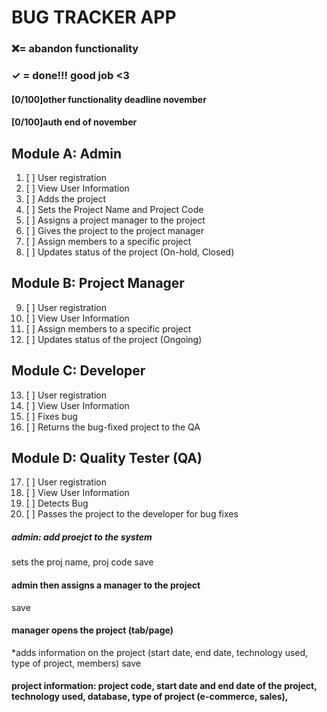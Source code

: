 # BUG TRACKER APP
### ❌= abandon functionality 
### ✓ = done!!! good job <3

#### [0/100]other functionality deadline november
#### [0/100]auth end of november

## Module A: Admin 
1. [ ] User registration		
2. [ ] View User Information
3. [ ] Adds the project
4. [ ] Sets the Project Name and Project Code
5. [ ] Assigns a project manager to the project
6. [ ] Gives the project to the project manager
7. [ ] Assign members to a specific project
8. [ ] Updates status of the project (On-hold, Closed)

## Module B: Project Manager
		
9.  [ ] User registration		
10. [ ] View User Information
11. [ ] Assign members to a specific project
12. [ ] Updates status of the project (Ongoing)
		
## Module C: Developer

13. [ ] User registration		
14. [ ] View User Information
15. [ ] Fixes bug
16. [ ] Returns the bug-fixed project to the QA

## Module D: Quality Tester (QA)

17. [ ] User registration		
18. [ ] View User Information
19. [ ] Detects Bug
20. [ ] Passes the project to the developer for bug fixes


##### admin: add proejct to the system
 sets the proj name, proj code 
 save

#### admin then assigns a manager to the project
 save

#### manager opens the project (tab/page)
 *adds information on the project (start date, end date, technology used, type of project, members) save

#### project information: project code, start date and end date of the project, technology used, database, type of project (e-commerce, sales),